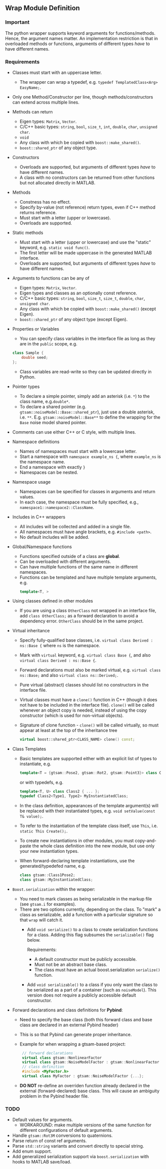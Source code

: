 ## Wrap Module Definition

### Important

The python wrapper supports keyword arguments for functions/methods. Hence, the argument names matter. An implementation restriction is that in overloaded methods or functions, arguments of different types *have* to have different names.

### Requirements

- Classes must start with an uppercase letter.
    - The wrapper can wrap a typedef, e.g. `typedef TemplatedClass<Arg> EasyName;`.

- Only one Method/Constructor per line, though methods/constructors can extend across multiple lines.

- Methods can return
    - Eigen types: `Matrix`, `Vector`.
    - C/C++ basic types: `string`, `bool`, `size_t`, `int`, `double`, `char`, `unsigned char`.
    - `void`
    - Any class with which be copied with `boost::make_shared()`.
    - `boost::shared_ptr` of any object type.

- Constructors
    - Overloads are supported, but arguments of different types *have* to have different names.
    - A class with no constructors can be returned from other functions but not allocated directly in MATLAB.

- Methods
    - Constness has no effect.
    - Specify by-value (not reference) return types, even if C++ method returns reference.
    - Must start with a letter (upper or lowercase).
    - Overloads are supported.

- Static methods
    - Must start with a letter (upper or lowercase) and use the "static" keyword, e.g. `static void func()`.
    - The first letter will be made uppercase in the generated MATLAB interface.
    - Overloads are supported, but arguments of different types *have* to have different names.

- Arguments to functions can be any of
    - Eigen types: `Matrix`, `Vector`.
    - Eigen types and classes as an optionally const reference.
    - C/C++ basic types: `string`, `bool`, `size_t`, `size_t`, `double`, `char`, `unsigned char`.
    - Any class with which be copied with `boost::make_shared()` (except Eigen).
    - `boost::shared_ptr` of any object type (except Eigen).

- Properties or Variables
    - You can specify class variables in the interface file as long as they are in the `public` scope, e.g.

    ```cpp
    class Sample {
        double seed;
    };
    ```

    - Class variables are read-write so they can be updated directly in Python.

- Pointer types
    - To declare a simple pointer, simply add an asterisk (i.e. `*`) to the class name, e.g.`double*`.
    - To declare a shared pointer (e.g. `gtsam::noiseModel::Base::shared_ptr`), just use a double asterisk, i.e. `**`. E.g. `gtsam::noiseModel::Base**` to define the wrapping for the `Base` noise model shared pointer.

- Comments can use either C++ or C style, with multiple lines.

- Namespace definitions
    - Names of namespaces must start with a lowercase letter.
    - Start a namespace with `namespace example_ns {`, where `example_ns` is the namespace name.
    - End a namespace with exactly `}`
    - Namespaces can be nested.

- Namespace usage
     - Namespaces can be specified for classes in arguments and return values.
     - In each case, the namespace must be fully specified, e.g., `namespace1::namespace2::ClassName`.

- Includes in C++ wrappers
    - All includes will be collected and added in a single file.
    - All namespaces must have angle brackets, e.g. `#include <path>`.
    - No default includes will be added.

- Global/Namespace functions
    - Functions specified outside of a class are **global**.
    - Can be overloaded with different arguments.
    - Can have multiple functions of the same name in different namespaces.
    - Functions can be templated and have multiple template arguments, e.g.
        ```cpp
        template<T, >
        ```

- Using classes defined in other modules
    - If you are using a class `OtherClass` not wrapped in an interface file, add `class OtherClass;` as a forward declaration to avoid a dependency error. `OtherClass` should be in the same project.

- Virtual inheritance
    - Specify fully-qualified base classes, i.e. `virtual class Derived : ns::Base {` where `ns` is the namespace.
    - Mark with `virtual` keyword, e.g. `virtual class Base {`, and also `virtual class Derived : ns::Base {`.
    - Forward declarations must also be marked virtual, e.g. `virtual class ns::Base;` and
      also `virtual class ns::Derived;`.
    - Pure virtual (abstract) classes should list no constructors in the interface file.
    - Virtual classes must have a `clone()` function in C++ (though it does not have to be included
      in the interface file). `clone()` will be called whenever an object copy is needed, instead
      of using the copy constructor (which is used for non-virtual objects).
    - Signature of clone function - `clone()` will be called virtually, so must appear at least at the top of the inheritance tree

        ```cpp
        virtual boost::shared_ptr<CLASS_NAME> clone() const;
        ```

- Class Templates
    - Basic templates are supported either with an explicit list of types to instantiate,
      e.g.

      ```cpp
      template<T = {gtsam::Pose2, gtsam::Rot2, gtsam::Point3}> class Class1 { ... };
      ```

      or with typedefs, e.g.

      ```cpp
      template<T, U> class Class2 { ... };
      typedef Class2<Type1, Type2> MyInstantiatedClass;
      ```

    - In the class definition, appearances of the template argument(s) will be replaced with their
      instantiated types, e.g. `void setValue(const T& value);`.
    - To refer to the instantiation of the template class itself, use `This`, i.e. `static This Create();`.
    - To create new instantiations in other modules, you must copy-and-paste the whole class definition
      into the new module, but use only your new instantiation types.
    - When forward-declaring template instantiations, use the generated/typedefed name, e.g.

      ```cpp
      class gtsam::Class1Pose2;
      class gtsam::MyInstantiatedClass;
      ```

- `Boost.serialization` within the wrapper:
    - You need to mark classes as being serializable in the markup file (see `gtsam.i` for examples).
    - There are two options currently, depending on the class.  To "mark" a class as serializable,
      add a function with a particular signature so that `wrap` will catch it.
       - Add `void serialize()` to a class to create serialization functions for a class.
         Adding this flag subsumes the `serializable()` flag below.
         
         Requirements:
            - A default constructor must be publicly accessible.
            - Must not be an abstract base class.
            - The class must have an actual boost.serialization `serialize()` function.

       - Add `void serializable()` to a class if you only want the class to be serialized as a
         part of a container (such as `noiseModel`). This version does not require a publicly
         accessible default constructor.

- Forward declarations and class definitions for **Pybind**:
    - Need to specify the base class (both this forward class and base class are declared in an external Pybind header)
    - This is so that Pybind can generate proper inheritance.

    - Example for when wrapping a gtsam-based project:

        ```cpp
         // forward declarations
         virtual class gtsam::NonlinearFactor
         virtual class gtsam::NoiseModelFactor : gtsam::NonlinearFactor
         // class definition
         #include <MyFactor.h>
         virtual class MyFactor : gtsam::NoiseModelFactor {...};
         ```

   - **DO NOT** re-define an overriden function already declared in the external (forward-declared) base class. This will cause an ambiguity problem in the Pybind header file.


### TODO
- Default values for arguments.
    - WORKAROUND: make multiple versions of the same function for different configurations of default arguments.
- Handle `gtsam::Rot3M` conversions to quaternions.
- Parse return of const ref arguments.
- Parse `std::string` variants and convert directly to special string.
- Add enum support.
- Add generalized serialization support via `boost.serialization` with hooks to MATLAB save/load.
